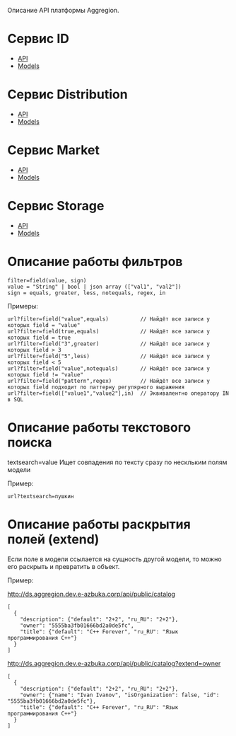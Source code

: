 Описание API платформы Aggregion.

# Сервис ID

- [API](ID/API.md)
- [Models](ID/Models.md)

# Сервис Distribution

- [API](Distribution/API.md)
- [Models](Distribution/Models.md)

# Сервис Market

- [API](Market/API.md)
- [Models](Market/Models.md)

# Сервис Storage

- [API](Storage/API.md)
- [Models](Storage/Models.md)

# Описание работы фильтров
```
filter=field(value, sign)
value = "String" | bool | json array (["val1", "val2"])
sign = equals, greater, less, notequals, regex, in
```

Примеры:
```
url?filter=field("value",equals)          // Найдёт все записи у которых field = "value"
url?filter=field(true,equals)             // Найдёт все записи у которых field = true
url?filter=field("3",greater)             // Найдёт все записи у которых field > 3
url?filter=field("5",less)                // Найдёт все записи у которых field < 5
url?filter=field("value",notequals)       // Найдёт все записи у которых field != "value"
url?filter=field("pattern",regex)         // Найдёт все записи у которых field подходит по паттерну регулярного выражения
url?filter=field(["value1","value2"],in)  // Эквивалентно оператору IN в SQL
```

# Описание работы текстового поиска
textsearch=value
Ищет совпадения по тексту сразу по нескльким полям модели

Пример:
```
url?textsearch=пушкин
```

# Описание работы раскрытия полей (extend)
Если поле в модели ссылается на сущность другой модели, то можно его раскрыть и превратить в объект.

Пример:

http://ds.aggregion.dev.e-azbuka.corp/api/public/catalog
```
[
  {
    "description": {"default": "2+2", "ru_RU": "2+2"},
    "owner": "5555ba3fb01666bd2a0de5fc",
    "title": {"default": "C++ Forever", "ru_RU": "Язык программирования C++"}
  }
]
```

http://ds.aggregion.dev.e-azbuka.corp/api/public/catalog?extend=owner
```
[
  {
    "description": {"default": "2+2", "ru_RU": "2+2"},
    "owner": {"name": "Ivan Ivanov", "isOrganization": false, "id": "5555ba3fb01666bd2a0de5fc"},
    "title": {"default": "C++ Forever", "ru_RU": "Язык программирования C++"}
  }
]
```

